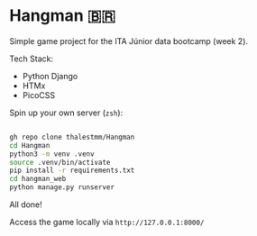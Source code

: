 # Hangman 🇧🇷

Simple game project for the ITA Júnior data bootcamp (week 2).

Tech Stack:
- Python Django
- HTMx
- PicoCSS

Spin up your own server (`zsh`):
```bash

gh repo clone thalestmm/Hangman
cd Hangman
python3 -m venv .venv
source .venv/bin/activate
pip install -r requirements.txt
cd hangman_web
python manage.py runserver
```
All done!

Access the game locally via `http://127.0.0.1:8000/`
